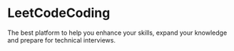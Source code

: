 # LeetCodeCoding
The best platform to help you enhance your skills, expand your knowledge and prepare for technical interviews.
